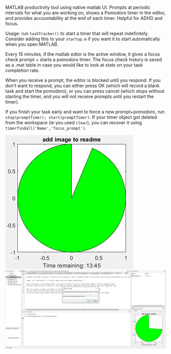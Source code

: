
MATLAB productivity tool using native matlab UI. Prompts at periodic intervals 
for what you are working on, shows a Pomodoro timer in the editor, and provides 
accountability at the end of each timer. Helpful for ADHD and focus.

Usage: run `taskTracker()` to start a timer that will repeat indefinitely.
Consider adding this to your `startup.m` if you want it to start automatically when you open MATLAB.

Every 15 minutes, if the matlab edtor is the active window, it gives a focus check prompt + starts a pomodoro timer.
The focus check history is saved as a .mat table in case you would like to look at stats on your task completion rate.

When you receive a prompt, the editor is blocked until you respond. If you don't want to respond,
you can either press OK (which will record a blank task and start the pomodoro), 
or you can press cancel (which stops without starting the timer, and you will not receive prompts until you restart the timer).

If you finish your task early and want to force a new prompt+pomodoro, run `stop(promptTimer); start(promptTimer)`.
If your timer object got deleted from the workspace (ie you used `clear`), 
you can recover it using `timerfindall('Name','focus_prompt')`.

![image of pomodoro timer](taskTrackerPomodoroImage.JPG)
![image of focus prompt in editor](taskTrackerFocusCheckImage.JPG)